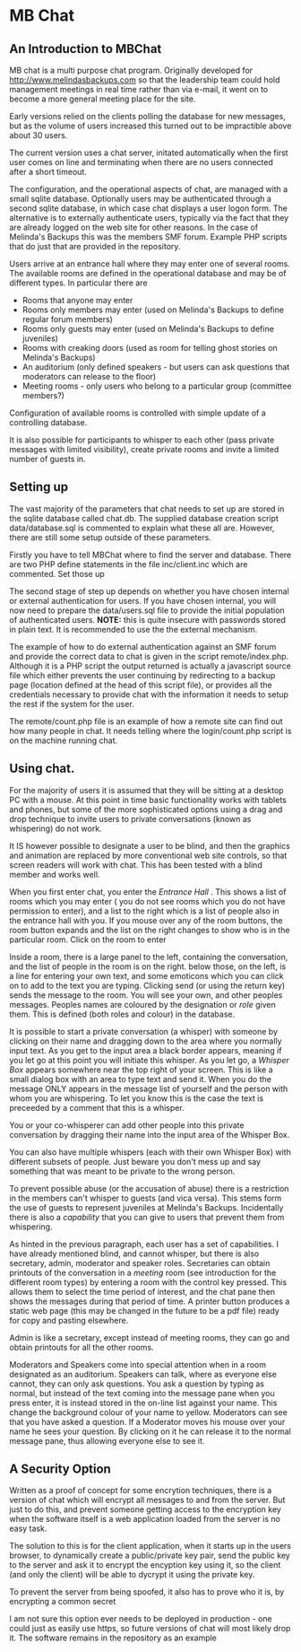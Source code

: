 # MB Chat

## An Introduction to MBChat

MB chat is a multi purpose chat program.  Originally developed for
http://www.melindasbackups.com so that the leadership team could hold
management meetings in real time rather than via e-mail, it went on to
become a more general meeting place for the site.

Early versions relied on the clients polling the database for new messages, but 
as the volume of users increased this turned out to be impractible above about 30 users.

The current version uses a chat server, initated automatically when the first user comes
on line and terminating when there are no users connected after a short timeout.

The configuration, and the operational aspects of chat, are managed with a small sqlite
database. Optionally users may be authenticated through a second sqlite database, in which case
chat displays a user logon form.  The alternative is to externally authenticate users, typically
via the fact that they are already logged on the web site for other reasons.  In the case
of Melinda's Backups this was the members SMF forum.  Example PHP scripts that do just that
are provided in the repository.

Users arrive at an entrance hall where they may enter one of several rooms.  The available rooms are 
defined in the operational database and may be of different types.  In particular there are
* Rooms that anyone may enter
* Rooms only members may enter (used on Melinda's Backups to define regular forum members)
* Rooms only guests may enter (used on Melinda's Backups to define juveniles)
* Rooms with creaking doors (used as room for telling ghost stories on Melinda's Backups)
* An auditorium (only defined speakers - but users can ask questions that moderators can release to the floor)
* Meeting rooms - only users who belong to a particular group (committee members?) 

Configuration of available rooms is controlled with simple update of a
controlling database.

It is also possible for participants to whisper to each other (pass private messages with
limited visibility), create private rooms and invite a limited number of guests in.

## Setting up

The vast majority of the parameters that chat needs to set up are stored in the sqlite database called
chat.db.  The supplied database creation script data/database.sql is commented to explain what these all are.
However, there are still some setup outside of these parameters.

Firstly you have to tell MBChat where to find the server and database.  There are two PHP define statements
in the file inc/client.inc which are commented.  Set those up

The second stage of step up depends on whether you have chosen internal or external authentication for users.
If you have chosen internal, you will now need to prepare the data/users.sql file to provide the initial population
of authenticated users.  **NOTE:** this is quite insecure with passwords stored in plain text.  It is recommended
to use the the external mechanism.

The example of how to do external authentication against an SMF forum and provide the correct data to chat is given
in the script remote/index.php.  Although it is a PHP script the output returned is actually a javascript source file
which either prevents the user continuing by redirecting to a backup page (location defined at the head of this script
file), or provides all the credentials necessary to provide chat with the information it needs to setup the rest if 
the system for the user. 

The remote/count.php file is an example of how a remote site can find out how many people in chat.  It needs telling where
the login/count.php script is on the machine running chat.


## Using chat.

For the majority of users it is assumed that they will be sitting at a desktop PC with a mouse.  At this point in time
basic functionality works with tablets and phones, but some of the more sophisticated options using a drag and drop technique
to invite users to private conversations (known as whispering) do not work.

It IS however possible to designate a user to be blind, and then the graphics and animation are replaced by more conventional
web site controls, so that screen readers will work with chat.  This has been tested with a blind member and works well.

When you first enter chat, you enter the *Entrance Hall* .  This shows a list of rooms which you may enter ( you do not see
rooms which you do not have permission to enter), and a list to the right which is a list of people also in the entrance 
hall with you.  If you mouse over any of the room buttons, the room button expands and the list on the right changes 
to show who is in the particular room. Click on the room to enter

Inside a room, there is a large panel to the left, containing the conversation, and the list of people in the room is on the right.
below those, on the left, is a line for entering your own text, and some emoticons which you can click on to add to the text you 
are typing. Clicking send (or using the return key) sends the message to the room.  You will see your own, and other peoples 
messages.  Peoples names are coloured by the designation or *role* given them.  This is defined (both roles and colour) in
the database.

It is possible to start a private conversation (a whisper) with someone by clicking on their name and dragging down to the area
where you normally input text.  As you get to the input area a black border appears, meaning if you let go at this point you will 
initiate this whisper.  As you let go, a *Whisper Box* appears somewhere near the top right of your screen.  This is like a small 
dialog box with an area to type text and send it.  When you do the message ONLY appears in the message list of yourself and the person
with whom you are whispering.  To let you know this is the case the text is preceeded by a comment that this is a whisper.

You or your co-whisperer can add other people into this private conversation by dragging their name into the input area of the Whisper Box.

You can also have multiple whispers (each with their own Whisper Box) with different subsets of people.  Just beware you don't mess up and 
say something that was meant to be private to the wrong person.

To prevent possible abuse (or the accusation of abuse) there is a restriction in the members can't whisper to guests (and vica versa). This
stems form the use of guests to represent juveniles at Melinda's Backups.  Incidentally there is also a *capability* that you can give to users
that prevent them from whispering.

As hinted in the previous paragraph, each user has a set of capabilities.  I have already mentioned blind, and cannot whisper, but there is also
secretary, admin, moderator and speaker roles.  Secretaries can obtain printouts of the conversation in a *meeting* room (see introduction for
the different room types) by entering a room with the control key pressed. This allows them to select the time period of interest, and 
the chat pane then shows the messages during that period of time.  A printer button produces a static web page (this may be changed
in the future to be a pdf file) ready for copy and pasting elsewhere.

Admin is like a secretary, except instead of meeting rooms, they can go and obtain printouts for all the other rooms. 

Moderators and Speakers come into special attention when in a room designated as an auditorium.  Speakers can talk, where as everyone else cannot,
they can only ask questions.  You ask a question by typing as normal, but instead of the text coming into the message pane when you press enter, 
it is instead stored in the on-line list against your name.  This change the background colour of your name to yellow.  Moderators can see that
you have asked a question. If a Moderator moves his mouse over your name he sees your question.  By clicking on it he can release it to the normal 
message pane, thus allowing everyone else to see it.

 
 

## A Security Option

Written as a proof of concept for some encrytion techniques, there is a version of chat
which will encrypt all messages to and from the server.  But just to do this, and prevent
someone getting access to the encryption key when the software itself is a web application
loaded from the server is no easy task.

The solution to this is for the client application, when it starts up in the users browser, to
dynamically create a public/private key pair, send the public key to the server and ask it to encrypt
the encyption key using it, so the client (and only the client) will be able to dycrypt it using
the private key.

To prevent the server from being spoofed, it also has to prove who it is, by encrypting a common secret

I am not sure this option ever needs to be deployed in production - one could just as easily use https,
so future versions of chat will most likely drop it.  The software remains in the repository as an example






 
